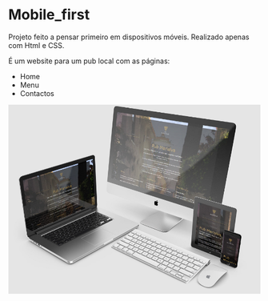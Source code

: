 # Mobile_first
 Projeto feito a pensar primeiro em dispositivos móveis. Realizado apenas com Html e CSS. 
 
 É um website para um pub local com as páginas:
 * Home
 * Menu
 * Contactos
   
![Imagem Pub Marialva](PubMarialva.png)


